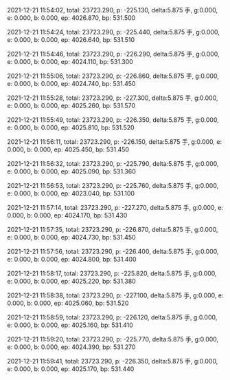 2021-12-21 11:54:02, total: 23723.290, p: -225.130, delta:5.875 手, g:0.000, e: 0.000, b: 0.000, ep: 4026.870, bp: 531.500

2021-12-21 11:54:24, total: 23723.290, p: -225.440, delta:5.875 手, g:0.000, e: 0.000, b: 0.000, ep: 4026.640, bp: 531.510

2021-12-21 11:54:46, total: 23723.290, p: -226.290, delta:5.875 手, g:0.000, e: 0.000, b: 0.000, ep: 4024.110, bp: 531.300

2021-12-21 11:55:06, total: 23723.290, p: -226.860, delta:5.875 手, g:0.000, e: 0.000, b: 0.000, ep: 4024.740, bp: 531.450

2021-12-21 11:55:28, total: 23723.290, p: -227.300, delta:5.875 手, g:0.000, e: 0.000, b: 0.000, ep: 4025.260, bp: 531.570

2021-12-21 11:55:49, total: 23723.290, p: -226.350, delta:5.875 手, g:0.000, e: 0.000, b: 0.000, ep: 4025.810, bp: 531.520

2021-12-21 11:56:11, total: 23723.290, p: -226.150, delta:5.875 手, g:0.000, e: 0.000, b: 0.000, ep: 4025.450, bp: 531.450

2021-12-21 11:56:32, total: 23723.290, p: -225.790, delta:5.875 手, g:0.000, e: 0.000, b: 0.000, ep: 4025.090, bp: 531.360

2021-12-21 11:56:53, total: 23723.290, p: -225.760, delta:5.875 手, g:0.000, e: 0.000, b: 0.000, ep: 4023.040, bp: 531.100

2021-12-21 11:57:14, total: 23723.290, p: -227.270, delta:5.875 手, g:0.000, e: 0.000, b: 0.000, ep: 4024.170, bp: 531.430

2021-12-21 11:57:35, total: 23723.290, p: -226.870, delta:5.875 手, g:0.000, e: 0.000, b: 0.000, ep: 4024.730, bp: 531.450

2021-12-21 11:57:56, total: 23723.290, p: -226.400, delta:5.875 手, g:0.000, e: 0.000, b: 0.000, ep: 4024.800, bp: 531.400

2021-12-21 11:58:17, total: 23723.290, p: -225.820, delta:5.875 手, g:0.000, e: 0.000, b: 0.000, ep: 4025.220, bp: 531.380

2021-12-21 11:58:38, total: 23723.290, p: -227.100, delta:5.875 手, g:0.000, e: 0.000, b: 0.000, ep: 4025.060, bp: 531.520

2021-12-21 11:58:59, total: 23723.290, p: -226.120, delta:5.875 手, g:0.000, e: 0.000, b: 0.000, ep: 4025.160, bp: 531.410

2021-12-21 11:59:20, total: 23723.290, p: -225.770, delta:5.875 手, g:0.000, e: 0.000, b: 0.000, ep: 4024.390, bp: 531.270

2021-12-21 11:59:41, total: 23723.290, p: -226.350, delta:5.875 手, g:0.000, e: 0.000, b: 0.000, ep: 4025.170, bp: 531.440